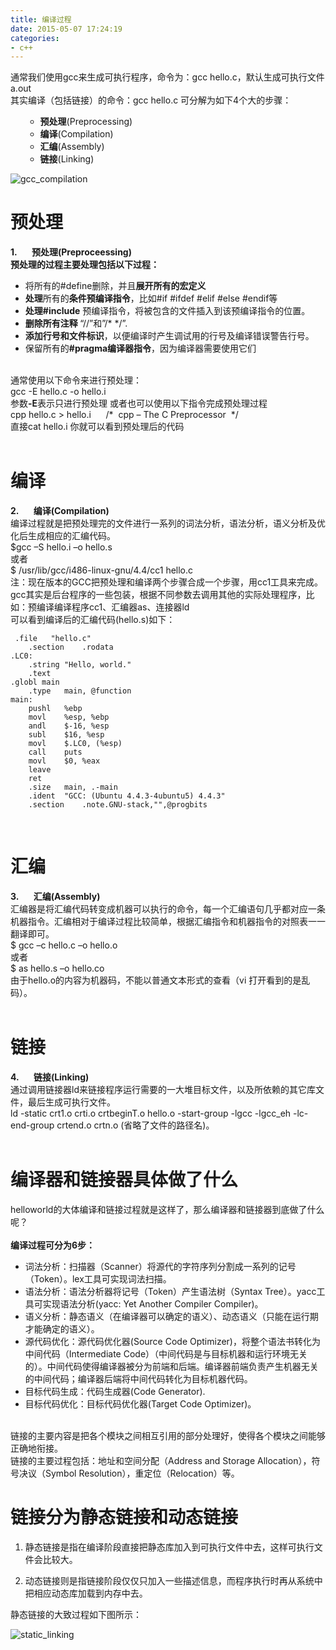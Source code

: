 ```yaml
---
title: 编译过程
date: 2015-05-07 17:24:19
categories:
- c++
---
```


<p style="padding-bottom:0px; margin:0px; padding-left:0px; padding-right:0px; padding-top:0px">
通常我们使用gcc来生成可执行程序，命令为：gcc hello.c，默认生成可执行文件a.out</p>
<p style="padding-bottom:0px; margin:0px; padding-left:0px; padding-right:0px; padding-top:0px">
其实编译（包括链接）的命令：gcc hello.c 可分解为如下4个大的步骤：</p>
<ul>
<ul>
<li><strong>预处理</strong>(Preprocessing)</li><li><strong>编译</strong>(Compilation)</li><li><strong>汇编</strong>(Assembly)</li><li><strong>链接</strong>(Linking)</li></ul>
</ul>
</div>

![gcc_compilation](http://smilejay.com/wp-content/uploads/2012/01/gcc_compilation_stages.jpg)


<h1 id="预处理">预处理</h1>

<p style="padding-bottom:0px; margin:0px; padding-left:0px; padding-right:0px; padding-top:0px">
<strong>1.&nbsp;&nbsp;&nbsp;&nbsp;&nbsp;&nbsp; 预处理(Preproceessing)</strong></p>
<p style="padding-bottom:0px; margin:0px; padding-left:0px; padding-right:0px; padding-top:0px">
<strong>预处理的过程主要处理包括以下过程：</strong></p>
<ul>
<li>将所有的#define删除，并且<strong>展开所有的宏定义</strong></li><li><strong>处理</strong>所有的<strong>条件预编译指令</strong>，比如#if #ifdef #elif #else #endif等</li><li><strong>处理#include</strong><span>&nbsp;</span>预编译指令，将被包含的文件插入到该预编译指令的位置。</li><li><strong>删除所有注释<span>&nbsp;</span></strong>“//”和”/* */”.</li><li><strong>添加行号和文件标识</strong>，以便编译时产生调试用的行号及编译错误警告行号。</li><li>保留所有的<strong>#pragma编译器指令</strong>，因为编译器需要使用它们</li></ul>
<p style="padding-bottom:0px; margin:0px; padding-left:0px; padding-right:0px; padding-top:0px">
&nbsp;</p>
<p style="padding-bottom:0px; margin:0px; padding-left:0px; padding-right:0px; padding-top:0px">
通常使用以下命令来进行预处理：</p>
<p style="padding-bottom:0px; margin:0px; padding-left:0px; padding-right:0px; padding-top:0px">
gcc -E hello.c -o hello.i</p>
<p style="padding-bottom:0px; margin:0px; padding-left:0px; padding-right:0px; padding-top:0px">
参数<strong>-E</strong>表示只进行预处理 或者也可以使用以下指令完成预处理过程</p>
<p style="padding-bottom:0px; margin:0px; padding-left:0px; padding-right:0px; padding-top:0px">
cpp hello.c &gt; hello.i &nbsp;&nbsp;&nbsp;&nbsp;&nbsp;/* &nbsp;cpp – The C Preprocessor&nbsp; */</p>
<p style="padding-bottom:0px; margin:0px; padding-left:0px; padding-right:0px; padding-top:0px">
直接cat hello.i 你就可以看到预处理后的代码</p>
<p style="padding-bottom:0px; margin:0px; padding-left:0px; padding-right:0px; padding-top:0px">
&nbsp;</p>


# 编译

<p style="padding-bottom:0px; margin:0px; padding-left:0px; padding-right:0px; padding-top:0px">
<strong>2.&nbsp;&nbsp;&nbsp;&nbsp;&nbsp;&nbsp; 编译(Compilation)</strong></p>
<p style="padding-bottom:0px; margin:0px; padding-left:0px; padding-right:0px; padding-top:0px">
编译过程就是把预处理完的文件进行一系列的词法分析，语法分析，语义分析及优化后生成相应的汇编代码。</p>
<p style="padding-bottom:0px; margin:0px; padding-left:0px; padding-right:0px; padding-top:0px">
$gcc –S hello.i –o hello.s</p>
<p style="padding-bottom:0px; margin:0px; padding-left:0px; padding-right:0px; padding-top:0px">
或者</p>
<p style="padding-bottom:0px; margin:0px; padding-left:0px; padding-right:0px; padding-top:0px">
$ /usr/lib/gcc/i486-linux-gnu/4.4/cc1 hello.c</p>
<p style="padding-bottom:0px; margin:0px; padding-left:0px; padding-right:0px; padding-top:0px">
注：现在版本的GCC把预处理和编译两个步骤合成一个步骤，用cc1工具来完成。gcc其实是后台程序的一些包装，根据不同参数去调用其他的实际处理程序，比如：预编译编译程序cc1、汇编器as、连接器ld</p>
<p style="padding-bottom:0px; margin:0px; padding-left:0px; padding-right:0px; padding-top:0px">
可以看到编译后的汇编代码(hello.s)如下：</p>

```
 .file   "hello.c"
    .section    .rodata
.LC0:
    .string "Hello, world."
    .text
.globl main
    .type   main, @function
main:
    pushl   %ebp
    movl    %esp, %ebp
    andl    $-16, %esp
    subl    $16, %esp
    movl    $.LC0, (%esp)
    call    puts
    movl    $0, %eax
    leave
    ret
    .size   main, .-main
    .ident  "GCC: (Ubuntu 4.4.3-4ubuntu5) 4.4.3"
    .section    .note.GNU-stack,"",@progbits
```

<p style="padding-bottom:0px; margin:0px; padding-left:0px; padding-right:0px; padding-top:0px">
&nbsp;</p>

# 汇编

<p style="padding-bottom:0px; margin:0px; padding-left:0px; padding-right:0px; padding-top:0px">
<strong>3.&nbsp;&nbsp;&nbsp;&nbsp;&nbsp;&nbsp; 汇编(Assembly)</strong></p>
<p style="padding-bottom:0px; margin:0px; padding-left:0px; padding-right:0px; padding-top:0px">
汇编器是将汇编代码转变成机器可以执行的命令，每一个汇编语句几乎都对应一条机器指令。汇编相对于编译过程比较简单，根据汇编指令和机器指令的对照表一一翻译即可。</p>
<p style="padding-bottom:0px; margin:0px; padding-left:0px; padding-right:0px; padding-top:0px">
$ gcc –c hello.c –o hello.o</p>
<p style="padding-bottom:0px; margin:0px; padding-left:0px; padding-right:0px; padding-top:0px">
或者</p>
<p style="padding-bottom:0px; margin:0px; padding-left:0px; padding-right:0px; padding-top:0px">
$ as hello.s –o hello.co</p>
<p style="padding-bottom:0px; margin:0px; padding-left:0px; padding-right:0px; padding-top:0px">
由于hello.o的内容为机器码，不能以普通文本形式的查看（vi 打开看到的是乱码）。</p>
<p style="padding-bottom:0px; margin:0px; padding-left:0px; padding-right:0px; padding-top:0px">
&nbsp;</p>

# 链接


<p style="padding-bottom:0px; margin:0px; padding-left:0px; padding-right:0px; padding-top:0px"><strong>4.&nbsp;&nbsp;&nbsp;&nbsp;&nbsp;&nbsp; 链接(Linking)</strong></p>
<p style="padding-bottom:0px; margin:0px; padding-left:0px; padding-right:0px; padding-top:0px">
通过调用链接器ld来链接程序运行需要的一大堆目标文件，以及所依赖的其它库文件，最后生成可执行文件。</p>
<p style="padding-bottom:0px; margin:0px; padding-left:0px; padding-right:0px; padding-top:0px">
ld -static crt1.o crti.o crtbeginT.o hello.o -start-group -lgcc -lgcc_eh -lc-end-group crtend.o crtn.o (省略了文件的路径名)。</p>
<p style="padding-bottom:0px; margin:0px; padding-left:0px; padding-right:0px; padding-top:0px">
&nbsp;</p>

# 编译器和链接器具体做了什么

<p style="padding-bottom:0px; margin:0px; padding-left:0px; padding-right:0px; padding-top:0px">
helloworld的大体编译和链接过程就是这样了，那么编译器和链接器到底做了什么呢？</p>
<p style="padding-bottom:0px; margin:0px; padding-left:0px; padding-right:0px; padding-top:0px">
&nbsp;</p>
<p style="padding-bottom:0px; margin:0px; padding-left:0px; padding-right:0px; padding-top:0px">
<strong>编译过程可分为6步：</strong></p>

- 词法分析：扫描器（Scanner）将源代的字符序列分割成一系列的记号（Token）。lex工具可实现词法扫描。
- 语法分析：语法分析器将记号（Token）产生语法树（Syntax Tree）。yacc工具可实现语法分析(yacc: Yet Another Compiler Compiler)。
- 语义分析：静态语义（在编译器可以确定的语义）、动态语义（只能在运行期才能确定的语义）。
- 源代码优化：源代码优化器(Source Code Optimizer)，将整个语法书转化为中间代码（Intermediate Code）（中间代码是与目标机器和运行环境无关的）。中间代码使得编译器被分为前端和后端。编译器前端负责产生机器无关的中间代码；编译器后端将中间代码转化为目标机器代码。
- 目标代码生成：代码生成器(Code Generator).
- 目标代码优化：目标代码优化器(Target Code Optimizer)。

<p style="padding-bottom:0px; margin:0px; padding-left:0px; padding-right:0px; padding-top:0px">
&nbsp;</p>
<p style="padding-bottom:0px; margin:0px; padding-left:0px; padding-right:0px; padding-top:0px">
链接的主要内容是把各个模块之间相互引用的部分处理好，使得各个模块之间能够正确地衔接。</p>
<p style="padding-bottom:0px; margin:0px; padding-left:0px; padding-right:0px; padding-top:0px">
链接的主要过程包括：地址和空间分配（Address and Storage Allocation），符号决议（Symbol Resolution），重定位（Relocation）等。</p>

# 链接分为静态链接和动态链接

1. 静态链接是指在编译阶段直接把静态库加入到可执行文件中去，这样可执行文件会比较大。

2. 动态链接则是指链接阶段仅仅只加入一些描述信息，而程序执行时再从系统中把相应动态库加载到内存中去。


<p style="padding-bottom:0px; margin:0px; padding-left:0px; padding-right:0px; padding-top:0px">
静态链接的大致过程如下图所示：</p>

![static_linking](http://smilejay.com/wp-content/uploads/2012/01/linking.jpg)





